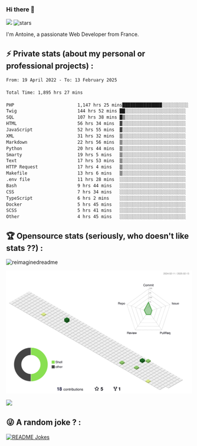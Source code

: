 ### Hi there 👋

![](https://komarev.com/ghpvc/?username=niotna)
<img src="https://img.shields.io/github/stars/niotna?label=Stars" alt="stars">

I'm Antoine, a passionate Web Developer from France.

## :zap: Private stats (about my personal or professional projects) : 

<!--START_SECTION:waka-->

```txt
From: 19 April 2022 - To: 13 February 2025

Total Time: 1,895 hrs 27 mins

PHP                        1,147 hrs 25 mins███████████████░░░░░░░░░░   60.54 %
Twig                       144 hrs 52 mins ██░░░░░░░░░░░░░░░░░░░░░░░   07.64 %
SQL                        107 hrs 38 mins █▒░░░░░░░░░░░░░░░░░░░░░░░   05.68 %
HTML                       56 hrs 34 mins  ▓░░░░░░░░░░░░░░░░░░░░░░░░   02.98 %
JavaScript                 52 hrs 55 mins  ▓░░░░░░░░░░░░░░░░░░░░░░░░   02.79 %
XML                        31 hrs 32 mins  ▒░░░░░░░░░░░░░░░░░░░░░░░░   01.66 %
Markdown                   22 hrs 56 mins  ▒░░░░░░░░░░░░░░░░░░░░░░░░   01.21 %
Python                     20 hrs 44 mins  ▒░░░░░░░░░░░░░░░░░░░░░░░░   01.09 %
Smarty                     19 hrs 5 mins   ▒░░░░░░░░░░░░░░░░░░░░░░░░   01.01 %
Text                       17 hrs 53 mins  ▒░░░░░░░░░░░░░░░░░░░░░░░░   00.94 %
HTTP Request               17 hrs 4 mins   ▒░░░░░░░░░░░░░░░░░░░░░░░░   00.90 %
Makefile                   13 hrs 6 mins   ▒░░░░░░░░░░░░░░░░░░░░░░░░   00.69 %
.env file                  11 hrs 28 mins  ░░░░░░░░░░░░░░░░░░░░░░░░░   00.61 %
Bash                       9 hrs 44 mins   ░░░░░░░░░░░░░░░░░░░░░░░░░   00.51 %
CSS                        7 hrs 34 mins   ░░░░░░░░░░░░░░░░░░░░░░░░░   00.40 %
TypeScript                 6 hrs 2 mins    ░░░░░░░░░░░░░░░░░░░░░░░░░   00.32 %
Docker                     5 hrs 45 mins   ░░░░░░░░░░░░░░░░░░░░░░░░░   00.30 %
SCSS                       5 hrs 41 mins   ░░░░░░░░░░░░░░░░░░░░░░░░░   00.30 %
Other                      4 hrs 45 mins   ░░░░░░░░░░░░░░░░░░░░░░░░░   00.25 %
```

<!--END_SECTION:waka-->

## :trophy: Opensource stats (seriously, who doesn't like stats ??) : 

<!---
[![Top Langs](https://github-readme-stats.vercel.app/api/top-langs/?username=niotna)](https://github.com/anuraghazra/github-readme-stats) 
-->
<img src="https://myreadme.vercel.app/api/embed/niotna?panels=userstatistics,toprepositories,toplanguages,commitgraph" alt="reimaginedreadme" />

![](./profile-3d-contrib/profile-green-animate.svg)

<img src="https://github-profile-trophy.vercel.app/?username=niotna&theme=juicyfresh&no-bg=true" />

## :stuck_out_tongue_winking_eye: A random joke ? : 

<a href="https://readme-jokes.vercel.app"><img align="center" src="https://readme-jokes.vercel.app/api" alt="README Jokes"></a>
